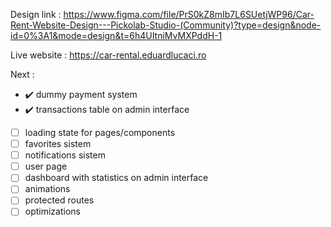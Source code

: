 Design link : https://www.figma.com/file/PrS0kZ8mIb7L6SUetjWP96/Car-Rent-Website-Design---Pickolab-Studio-(Community)?type=design&node-id=0%3A1&mode=design&t=6h4UItniMvMXPddH-1

Live website : https://car-rental.eduardlucaci.ro

Next : 
- :heavy_check_mark: dummy payment system
- :heavy_check_mark: transactions table on admin interface
- [ ] loading state for pages/components
- [ ] favorites sistem
- [ ] notifications sistem
- [ ] user page
- [ ] dashboard with statistics on admin interface
- [ ] animations
- [ ] protected routes
- [ ] optimizations
